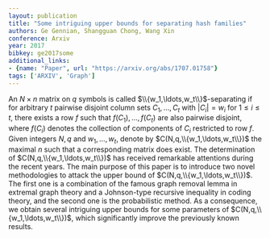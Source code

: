 ```yaml
---
layout: publication
title: "Some intriguing upper bounds for separating hash families"
authors: Ge Gennian, Shangguan Chong, Wang Xin
conference: Arxiv
year: 2017
bibkey: ge2017some
additional_links:
- {name: "Paper", url: "https://arxiv.org/abs/1707.01758"}
tags: ['ARXIV', 'Graph']
---
```

An $N\times n$ matrix on $q$ symbols is called $\\{w_1,\ldots,w_t\\}$-separating if for arbitrary $t$ pairwise disjoint column sets $C_1,\ldots,C_t$ with $|C_i|=w_i$ for $1\le i\le t$, there exists a row $f$ such that $f(C_1),\ldots,f(C_t)$ are also pairwise disjoint, where $f(C_i)$ denotes the collection of components of $C_i$ restricted to row $f$. Given integers $N,q$ and $w_1,\ldots,w_t$, denote by $C(N,q,\\{w_1,\ldots,w_t\\})$ the maximal $n$ such that a corresponding matrix does exist. The determination of $C(N,q,\\{w_1,\ldots,w_t\\})$ has received remarkable attentions during the recent years. The main purpose of this paper is to introduce two novel methodologies to attack the upper bound of $C(N,q,\\{w_1,\ldots,w_t\\})$. The first one is a combination of the famous graph removal lemma in extremal graph theory and a Johnson-type recursive inequality in coding theory, and the second one is the probabilistic method. As a consequence, we obtain several intriguing upper bounds for some parameters of $C(N,q,\\{w_1,\ldots,w_t\\})$, which significantly improve the previously known results.